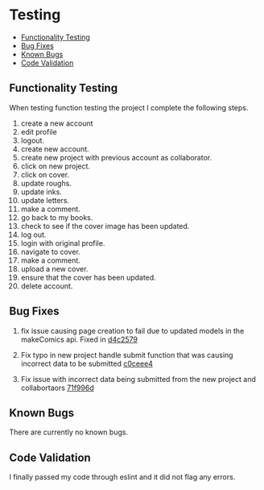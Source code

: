 # **Testing** 

* [Functionality Testing](#functionality-testing)
* [Bug Fixes](#bug-fixes)
* [Known Bugs](#known-bugs)
* [Code Validation](#code-validation)


## Functionality Testing

When testing function testing the project I complete the following steps. 

1. create a new account
2. edit profile
3. logout. 
4. create new account. 
5. create new project with previous account as collaborator.
6. click on new project. 
7. click on cover. 
8. update roughs. 
7. update inks. 
9. update letters. 
10. make a comment.
11. go back to my books. 
12. check to see if the cover image has been updated. 
13. log out. 
14. login with original profile. 
15. navigate to cover. 
16. make a comment. 
17. upload a new cover. 
18. ensure that the cover has been updated. 
19. delete account. 


## Bug Fixes

1. fix issue causing page creation to fail due to updated models in the makeComics api. Fixed in [d4c2579](https://github.com/John-McPherson/advanced-front-end-portfolio-project-front-end/commit/d4c2579f494716433e2e908bd0e38ce41fed433f)

2. Fix typo in new project handle submit function that was causing incorrect data to be submitted [c0ceee4](https://github.com/John-McPherson/advanced-front-end-portfolio-project-front-end/commit/c0ceee441251f96cb6b3ebb0c04bab482fd49c37)

3. Fix issue with incorrect data being submitted from the new project and collabortaors [71f996d](https://github.com/John-McPherson/advanced-front-end-portfolio-project-front-end/commit/71f996d64962d5b3d45fe40f9a47f193a63c81ff) 


## Known Bugs

There are currently no known bugs. 

## **Code Validation**

I finally passed my code through eslint and it did not flag any errors. 




